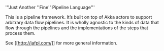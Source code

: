 '''Just Another ''Fine'' Pipeline Language'''

This is a pipeline framework. It’s built on top of Akka actors to support
arbitrary data flow pipelines. It is wholly agnostic to the kinds of data
that flow through the pipelines and the implementations of the steps that
process them.

See [[http://jafpl.com/]] for more general information.


